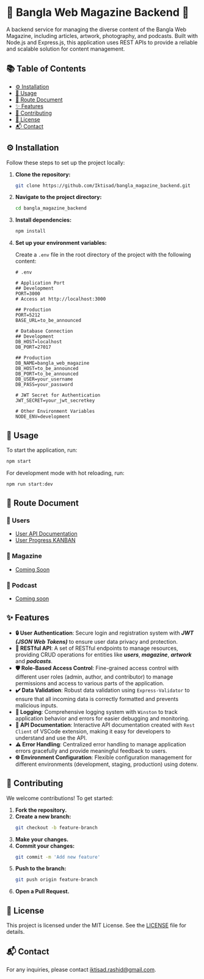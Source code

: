 # 🌟 Bangla Web Magazine Backend 🌟

A backend service for managing the diverse content of the Bangla Web Magazine, including articles, artwork, photography, and podcasts. Built with Node.js and Express.js, this application uses REST APIs to provide a reliable and scalable solution for content management.

## 📚 Table of Contents

-   [⚙️ Installation](#-installation)
-   [🚀 Usage](#🚀-usage)
-   [📜 Route Document](#📜-route-document)
-   [✨ Features](#✨-features)
-   [🤝 Contributing](#🤝-contributing)
-   [📄 License](#📄-license)
-   [📬 Contact](#📬-contact)

## ⚙️ Installation

Follow these steps to set up the project locally:

1. **Clone the repository:**

    ```bash
    git clone https://github.com/Iktisad/bangla_magazine_backend.git
    ```

2. **Navigate to the project directory:**

    ```bash
    cd bangla_magazine_backend
    ```

3. **Install dependencies:**

    ```bash
    npm install
    ```

4. **Set up your environment variables:**

    Create a `.env` file in the root directory of the project with the following content:

    ```plaintext
    # .env

    # Application Port
    ## Development
    PORT=3000
    # Access at http://localhost:3000

    ## Production
    PORT=5212
    BASE_URL=to_be_announced

    # Database Connection
    ## Development
    DB_HOST=localhost
    DB_PORT=27017

    ## Production
    DB_NAME=bangla_web_magazine
    DB_HOST=to_be_announced
    DB_PORT=to_be_announced
    DB_USER=your_username
    DB_PASS=your_password

    # JWT Secret for Authentication
    JWT_SECRET=your_jwt_secretkey

    # Other Environment Variables
    NODE_ENV=development
    ```

## 🚀 Usage

To start the application, run:

```bash
npm start
```

For development mode with hot reloading, run:

```bash
npm run start:dev
```

## 📜 Route Document

### 🤵 Users

-   [User API Documentation](/doc/routes/user.http)
-   [User Progress KANBAN](/doc/kanban/user.todo.md)

### 📰 Magazine

-   [Coming Soon]()

### 📢 Podcast

-   [Coming soon]()

## ✨ Features

-   **🔒 User Authentication**: Secure login and registration system with **_JWT (JSON Web Tokens)_** to ensure user data privacy and protection.
-   **🔄 RESTful API**: A set of RESTful endpoints to manage resources, providing CRUD operations for entities like **_users_**, **_magazine_**, **_artwork_** and **_podcasts_**.
-   **🛡️ Role-Based Access Control**: Fine-grained access control with different user roles (admin, author, and contributor) to manage permissions and access to various parts of the application.
-   **✔️ Data Validation**: Robust data validation using `Express-Validator` to ensure that all incoming data is correctly formatted and prevents malicious inputs.
-   **📝 Logging**: Comprehensive logging system with `Winston` to track application behavior and errors for easier debugging and monitoring.
-   **📖 API Documentation**: Interactive API documentation created with `Rest Client` of VSCode extension, making it easy for developers to understand and use the API.
-   **⚠️ Error Handling**: Centralized error handling to manage application errors gracefully and provide meaningful feedback to users.
-   **🌐 Environment Configuration**: Flexible configuration management for different environments (development, staging, production) using dotenv.

## 🤝 Contributing

We welcome contributions! To get started:

1. **Fork the repository.**
2. **Create a new branch:**
    ```bash
    git checkout -b feature-branch
    ```
3. **Make your changes.**
4. **Commit your changes:**
    ```bash
    git commit -m 'Add new feature'
    ```
5. **Push to the branch:**
    ```bash
    git push origin feature-branch
    ```
6. **Open a Pull Request.**

## 📄 License

This project is licensed under the MIT License. See the [LICENSE](LICENSE.md) file for details.

## 📬 Contact

For any inquiries, please contact [iktisad.rashid@gmail.com](mailto:iktisad.rashid@gmail.com).
